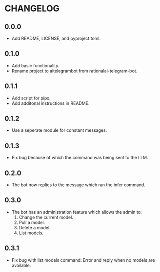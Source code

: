 # CHANGELOG

## 0.0.0

- Add README, LICENSE, and pyproject.toml.

## 0.1.0

- Add basic functionality.
- Rename project to aitelegrambot from rationalai-telegram-bot.

## 0.1.1

- Add script for pipx.
- Add additonal instructions in README.

## 0.1.2

- Use a seperate module for constant messages.

## 0.1.3

- Fix bug because of which the command was being sent to the LLM.

## 0.2.0

- The bot now replies to the message which ran the infer command.

## 0.3.0

- The bot has an administration feature which allows the admin to:
  1. Change the current model.
  2. Pull a model.
  3. Delete a model.
  4. List models.

## 0.3.1

- Fix bug with list models command: Error and reply when no models are
  available.
